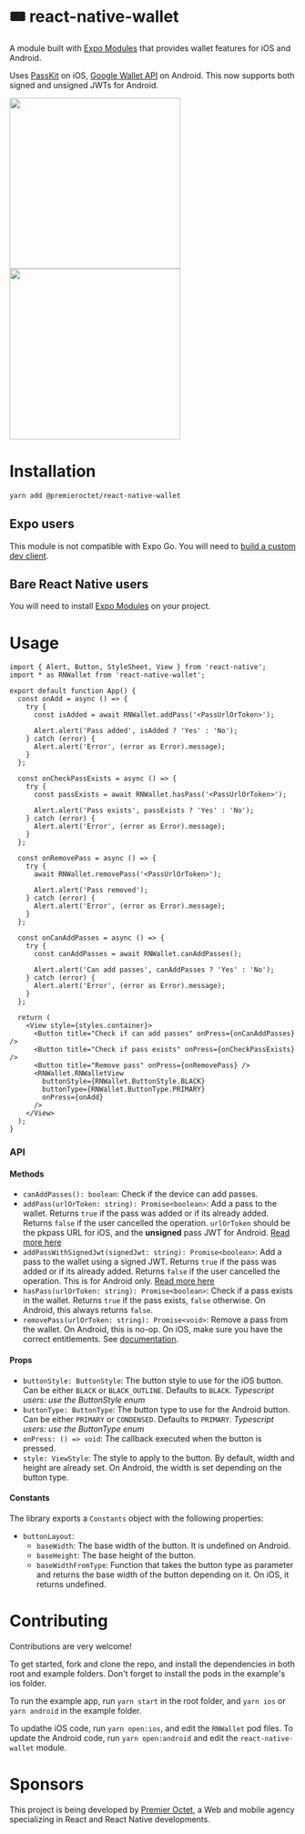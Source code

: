 # 🎟️ react-native-wallet

A module built with [Expo Modules](https://docs.expo.dev/modules/overview/) that provides wallet features for iOS and Android.

Uses [PassKit](https://developer.apple.com/documentation/passkit/wallet) on iOS, [Google Wallet API](https://developers.google.com/wallet/generic) on Android. This now supports both signed and unsigned JWTs for Android.

<img src="https://github.com/premieroctet/react-native-wallet/assets/11079152/ef45634f-a671-403d-b7dd-211af2d612b8" width="300" height="auto" />
<img src="https://github.com/premieroctet/react-native-wallet/assets/11079152/5c27516d-37b8-434e-b8e9-7731cca0a5ee" width="300" height="auto"  />

# Installation

```bash
yarn add @premieroctet/react-native-wallet
```

## Expo users

This module is not compatible with Expo Go. You will need to [build a custom dev client](https://docs.expo.dev/develop/development-builds/installation/).

## Bare React Native users

You will need to install [Expo Modules](https://docs.expo.dev/bare/installing-expo-modules/) on your project.

# Usage

```tsx
import { Alert, Button, StyleSheet, View } from 'react-native';
import * as RNWallet from 'react-native-wallet';

export default function App() {
  const onAdd = async () => {
    try {
      const isAdded = await RNWallet.addPass('<PassUrlOrToken>');

      Alert.alert('Pass added', isAdded ? 'Yes' : 'No');
    } catch (error) {
      Alert.alert('Error', (error as Error).message);
    }
  };

  const onCheckPassExists = async () => {
    try {
      const passExists = await RNWallet.hasPass('<PassUrlOrToken>');

      Alert.alert('Pass exists', passExists ? 'Yes' : 'No');
    } catch (error) {
      Alert.alert('Error', (error as Error).message);
    }
  };

  const onRemovePass = async () => {
    try {
      await RNWallet.removePass('<PassUrlOrToken>');

      Alert.alert('Pass removed');
    } catch (error) {
      Alert.alert('Error', (error as Error).message);
    }
  };

  const onCanAddPasses = async () => {
    try {
      const canAddPasses = await RNWallet.canAddPasses();

      Alert.alert('Can add passes', canAddPasses ? 'Yes' : 'No');
    } catch (error) {
      Alert.alert('Error', (error as Error).message);
    }
  };

  return (
    <View style={styles.container}>
      <Button title="Check if can add passes" onPress={onCanAddPasses} />
      <Button title="Check if pass exists" onPress={onCheckPassExists} />
      <Button title="Remove pass" onPress={onRemovePass} />
      <RNWallet.RNWalletView
        buttonStyle={RNWallet.ButtonStyle.BLACK}
        buttonType={RNWallet.ButtonType.PRIMARY}
        onPress={onAdd}
      />
    </View>
  );
}
```

### API

#### Methods

- `canAddPasses(): boolean`: Check if the device can add passes.
- `addPass(urlOrToken: string): Promise<boolean>`: Add a pass to the wallet. Returns `true` if the pass was added or if its already added. Returns `false` if the user cancelled the operation. `urlOrToken` should be the pkpass URL for iOS, and the **unsigned** pass JWT for Android. [Read more here](https://developers.google.com/wallet/generic/android#add-a-pass)
- `addPassWithSignedJwt(signedJwt: string): Promise<boolean>`: Add a pass to the wallet using a signed JWT. Returns `true` if the pass was added or if its already added. Returns `false` if the user cancelled the operation. This is for Android only. [Read more here](https://developers.google.com/wallet/generic/android#add-a-pass)
- `hasPass(urlOrToken: string): Promise<boolean>`: Check if a pass exists in the wallet. Returns `true` if the pass exists, `false` otherwise. On Android, this always returns `false`.
- `removePass(urlOrToken: string): Promise<void>`: Remove a pass from the wallet. On Android, this is no-op. On iOS, make sure you have the correct entitlements. See [documentation](https://developer.apple.com/documentation/passkit/pkpasslibrary/1617083-removepass#discussion).

#### Props

- `buttonStyle: ButtonStyle`: The button style to use for the iOS button. Can be either `BLACK` or `BLACK_OUTLINE`. Defaults to `BLACK`. _Typescript users: use the ButtonStyle enum_
- `buttonType: ButtonType`: The button type to use for the Android button. Can be either `PRIMARY` or `CONDENSED`. Defaults to `PRIMARY`. _Typescript users: use the ButtonType enum_
- `onPress: () => void`: The callback executed when the button is pressed.
- `style: ViewStyle`: The style to apply to the button. By default, width and height are already set. On Android, the width is set depending on the button type.

#### Constants

The library exports a `Constants` object with the following properties:

- `buttonLayout`:
  - `baseWidth`: The base width of the button. It is undefined on Android.
  - `baseHeight`: The base height of the button.
  - `baseWidthFromType`: Function that takes the button type as parameter and returns the base width of the button depending on it. On iOS, it returns undefined.

# Contributing

Contributions are very welcome!

To get started, fork and clone the repo, and install the dependencies in both root and example folders. Don't forget to install the pods in the example's ios folder.

To run the example app, run `yarn start` in the root folder, and `yarn ios` or `yarn android` in the example folder.

To updathe iOS code, run `yarn open:ios`, and edit the `RNWallet` pod files.
To update the Android code, run `yarn open:android` and edit the `react-native-wallet` module.

# Sponsors

This project is being developed by [Premier Octet](https://www.premieroctet.com), a Web and mobile agency specializing in React and React Native developments.
